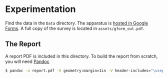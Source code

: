 # Experimentation

Find the data in the `Data` directory. The apparatus is [hosted in Google
Forms](https://goo.gl/forms/bV7kNmRwJKHoCGDn2). A full copy of the survey is
located in `assets/gform_out.pdf`.

## The Report

A report PDF is included in this directory. To build the report from scratch,
you will need [Pandoc](https://pandoc.org/)

```sh
$ pandoc -o report.pdf -V geometry:margin=1in -V header-includes="\usepackage{pdfpages}" report.md
```

